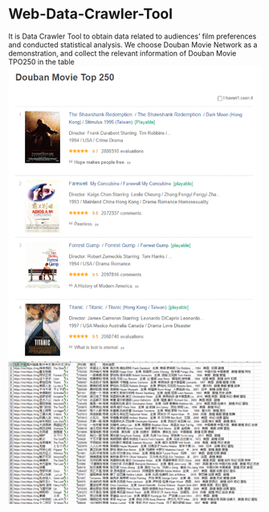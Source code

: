 # Web-Data-Crawler-Tool
It is Data Crawler Tool to obtain data related to audiences’ film preferences and conducted statistical analysis.
We choose Douban Movie Network as a demonstration, and collect the relevant information of Douban Movie TPO250 in the table
<img title="The Website" alt="Alt text" src="website.PNG">
<img title="The info we get" alt="Alt text" src="information.PNG">
